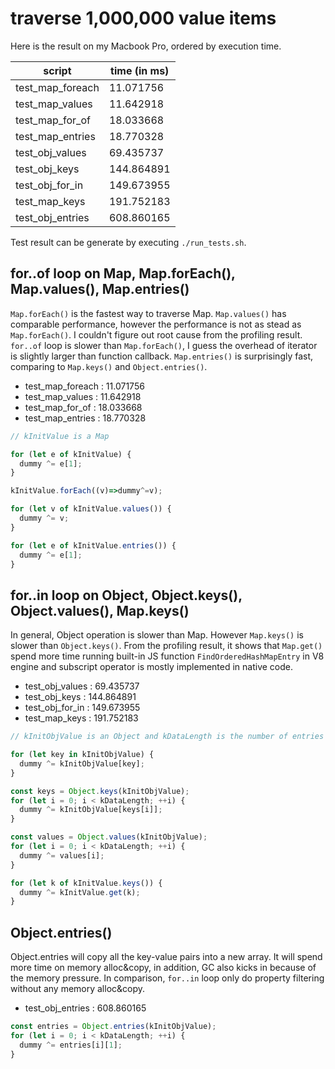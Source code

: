 # traverse 1,000,000 value items
Here is the result on my Macbook Pro, ordered by execution time.

| script | time (in ms) |
| --- | --- |
| test_map_foreach | 11.071756 |
| test_map_values | 11.642918 |
| test_map_for_of | 18.033668 |
| test_map_entries | 18.770328 |
| test_obj_values | 69.435737 |
| test_obj_keys | 144.864891 |
| test_obj_for_in | 149.673955 |
| test_map_keys | 191.752183 |
| test_obj_entries | 608.860165 |

Test result can be generate by executing `./run_tests.sh`.

## for..of loop on Map, Map.forEach(), Map.values(), Map.entries()
`Map.forEach()` is the fastest way to traverse Map.
`Map.values()` has comparable performance, however the performance is not as stead as `Map.forEach()`.
I couldn't figure out root cause from the profiling result.
`for..of` loop is slower than `Map.forEach()`, I guess the overhead of iterator is slightly larger than function callback.
`Map.entries()` is surprisingly fast, comparing to `Map.keys()` and `Object.entries()`.
- test_map_foreach : 11.071756
- test_map_values : 11.642918
- test_map_for_of : 18.033668
- test_map_entries : 18.770328
```javascript
// kInitValue is a Map

for (let e of kInitValue) {
  dummy ^= e[1];
}

kInitValue.forEach((v)=>dummy^=v);

for (let v of kInitValue.values()) {
  dummy ^= v;
}

for (let e of kInitValue.entries()) {
  dummy ^= e[1];
}
```

## for..in loop on Object, Object.keys(), Object.values(), Map.keys()
In general, Object operation is slower than Map. However `Map.keys()` is slower than `Object.keys()`.
From the profiling result, it shows that `Map.get()` spend more time running built-in JS function `FindOrderedHashMapEntry` in V8 engine
and subscript operator is mostly implemented in native code.
- test_obj_values : 69.435737
- test_obj_keys : 144.864891
- test_obj_for_in : 149.673955
- test_map_keys : 191.752183
```javascript
// kInitObjValue is an Object and kDataLength is the number of entries

for (let key in kInitObjValue) {
  dummy ^= kInitObjValue[key];
}

const keys = Object.keys(kInitObjValue);
for (let i = 0; i < kDataLength; ++i) {
  dummy ^= kInitObjValue[keys[i]];
}

const values = Object.values(kInitObjValue);
for (let i = 0; i < kDataLength; ++i) {
  dummy ^= values[i];
}

for (let k of kInitValue.keys()) {
  dummy ^= kInitValue.get(k);
}
```

## Object.entries()
Object.entries will copy all the key-value pairs into a new array.
It will spend more time on memory alloc&copy, in addition, GC also kicks in because of the memory pressure.
In comparison, `for..in` loop only do property filtering without any memory alloc&copy.
- test_obj_entries : 608.860165
```javascript
const entries = Object.entries(kInitObjValue);
for (let i = 0; i < kDataLength; ++i) {
  dummy ^= entries[i][1];
}
```
